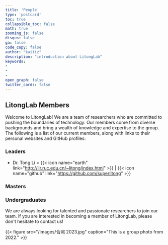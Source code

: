 ```yaml
---
title: 'People'
type: 'postcard'
toc: true 
collapsible_toc: false
math: true
zooming_js: false
disqus: false 
ga: false 
code_copy: false
author: "kaiiiz"
description: "introduction about LitongLab"
keywords:
-
-
- 
open_graph: false
twitter_cards: false
---
```

## LitongLab Members

Welcome to LitongLab! We are a team of researchers who are committed to pushing the boundaries of technology. Our members come from diverse backgrounds and bring a wealth of knowledge and expertise to the group. The following is a list of our current members, along with links to their personal websites and GitHub profiles:

### Leaders

- Dr. Tong Li = {{< icon name="earth"     link="http://iir.ruc.edu.cn/~litong/index.html" >}} | {{< icon name="github"      link="https://github.com/superlitong" >}}

### Masters


### Undergraduates


We are always looking for talented and passionate researchers to join our team. If you are interested in becoming a member of LitongLab, please don't hesitate to contact us!

{{< figure src="/images/合照 2023.jpg" caption="This is a group photo from 2022." >}}
